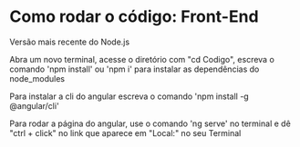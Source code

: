 # Como rodar o código: Front-End

<p>
Versão mais recente do Node.js
</p>
<p>
Abra um novo terminal, acesse o diretório com "cd Codigo", escreva o comando 'npm install' ou 'npm i' para instalar as dependências do node_modules
</p>
<p>
Para instalar a cli do angular escreva o comando 'npm install -g @angular/cli'
</p>
<p>
Para rodar a página do angular, use o comando 'ng serve' no terminal e dê "ctrl + click" no link que aparece em "Local:" no seu Terminal
</p>
